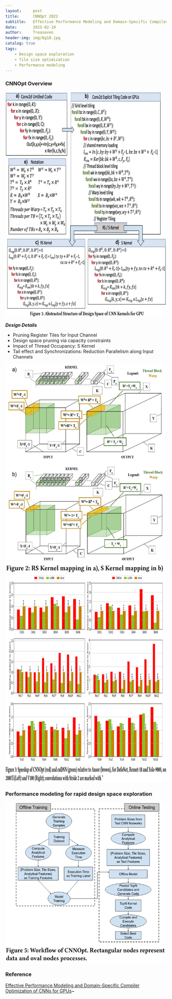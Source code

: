 ```yaml
---
layout:     post
title:      CNNOpt 2022
subtitle:   Effective Performance Modeling and Domain-Specific Compiler Optimization of CNNs for GPUs
date:       2025-02-19
author:     Treaseven
header-img: img/bg18.jpg
catalog: true
tags:
    - Design space exploration
    - Tile size optimization
    - Performance modeling
---
```



### CNNOpt Overview

<img width="1000" height="700" src="../img/post-cnnopt-design-space.png"/>

***Design Details***
- Pruning Register Tiles for Input Channel
- Design space pruning via capacity constraints
- Impact of Thread Occupancy: S Kernel
- Tail effect and Synchronizations: Reduction Parallelism along Input Channels

<img width="500" height="650" src="../img/post-cnnopt-rs-kernel.png"/>

<img width="1000" height="650" src="../img/post-cnnopt-speedup.png"/>

### Performance modeling for rapid design space exploration 

<img width="500" height="500" src="../img/post-cnnopt-workflow.png"/>

### Reference
[Effective Performance Modeling and Domain-Specific Compiler Optimization of CNNs for GPUs](https://dl.acm.org/doi/pdf/10.1145/3559009.3569674)~
